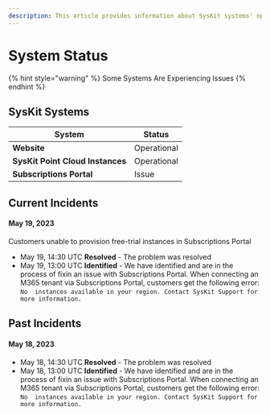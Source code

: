 ```yaml
---
description: This article provides information about SysKit systems' operationality.
---
```


# System Status

{% hint style="warning" %}
Some Systems Are Experiencing Issues
{% endhint %}

## SysKit Systems

| System                           | Status      |
| -------------------------------- | ----------- |
| **Website**                      | Operational |
| **SysKit Point Cloud Instances** | Operational |
| **Subscriptions Portal**         | Issue |

## Current Incidents

#### May 19, 2023
Customers unable to provision free-trial instances in Subscriptions Portal
* May 19, 14:30 UTC **Resolved** - The problem was resolved
* May 19, 13:00 UTC **Identified** - We have identified and are in the process of fixin an issue with Subscriptions Portal. When connecting an M365 tenant via Subscriptions Portal, customers get the following error: `No  instances available in your region. Contact SysKit Support for more information.`


## Past Incidents

#### May 18, 2023
* May 18, 14:30 UTC **Resolved** - The problem was resolved
* May 18, 13:00 UTC **Identified** - We have identified and are in the process of fixin an issue with Subscriptions Portal. When connecting an M365 tenant via Subscriptions Portal, customers get the following error: `No  instances available in your region. Contact SysKit Support for more information.`